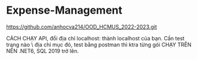 # Expense-Management
https://github.com/anhocva214/OOD_HCMUS_2022-2023.git

CÁCH CHẠY API, đổi địa chỉ localhost: thành localhost của bạn.
Cần test trang nào \ địa chỉ mục đó, test bằng postman thì ktra từng gói 
CHẠY TRÊN NỀN .NET6, SQL 2019 trở lên.
